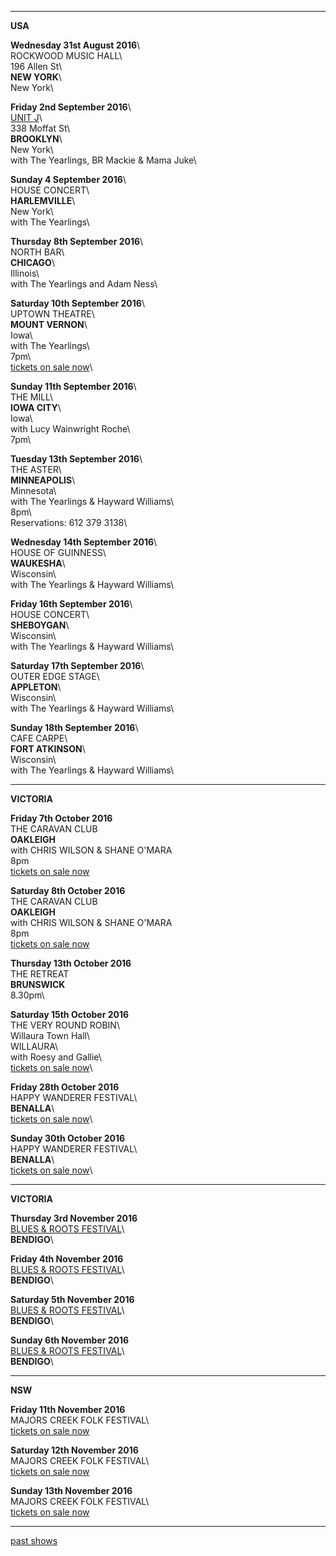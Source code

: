 * * * * *  

**USA**   

**Wednesday 31st August 2016**\    
ROCKWOOD MUSIC HALL\    
196 Allen St\    
**NEW YORK**\        
New York\      

**Friday 2nd September 2016**\     
[UNIT J](https://www.facebook.com/events/1158632504176036/)\      
338 Moffat St\    
**BROOKLYN**\     
New York\    
with The Yearlings, BR Mackie & Mama Juke\      
  
**Sunday 4 September 2016**\    
HOUSE CONCERT\     
**HARLEMVILLE**\    
New York\      
with The Yearlings\  

**Thursday 8th September 2016**\    
NORTH BAR\     
**CHICAGO**\    
Illinois\      
with The Yearlings and Adam Ness\      

**Saturday 10th September 2016**\    
UPTOWN THEATRE\    
**MOUNT VERNON**\    
Iowa\      
with The Yearlings\    
7pm\   
[tickets on sale now](http://luciethorneyearlings.bpt.me)\        

**Sunday 11th September 2016**\   
THE MILL\    
**IOWA CITY**\    
Iowa\      
with Lucy Wainwright Roche\   
7pm\  

**Tuesday 13th September 2016**\    
THE ASTER\    
**MINNEAPOLIS**\    
Minnesota\    
with The Yearlings & Hayward Williams\    
8pm\    
Reservations: 612 379 3138\  

**Wednesday 14th September 2016**\    
HOUSE OF GUINNESS\     
**WAUKESHA**\    
Wisconsin\     
with The Yearlings & Hayward Williams\    

**Friday 16th September 2016**\    
HOUSE CONCERT\    
**SHEBOYGAN**\    
Wisconsin\    
with The Yearlings & Hayward Williams\     

**Saturday 17th September 2016**\    
OUTER EDGE STAGE\    
**APPLETON**\    
Wisconsin\    
with The Yearlings & Hayward Williams\      
 
**Sunday 18th September 2016**\    
CAFE CARPE\       
**FORT ATKINSON**\    
Wisconsin\      
with The Yearlings & Hayward Williams\        

* * * * *

**VICTORIA**  

**Friday 7th October 2016**\
THE CARAVAN CLUB\
**OAKLEIGH**\
with CHRIS WILSON & SHANE O'MARA\
8pm\
[tickets on sale now](http://www.caravanmusic.com.au/gigs/chris-wilson-shane-omara-4/)

**Saturday 8th October 2016**\
THE CARAVAN CLUB\
**OAKLEIGH**\
with CHRIS WILSON & SHANE O'MARA\
8pm\
[tickets on sale now](http://www.caravanmusic.com.au/gigs/chris-wilson-shane-omara-4/)  

**Thursday 13th October 2016**\
THE RETREAT\
**BRUNSWICK**\
8.30pm\  

**Saturday 15th October 2016**\
THE VERY ROUND ROBIN\    
Willaura Town Hall\    
WILLAURA\         
with Roesy and Gallie\    
[tickets on sale now](https://www.trybooking.com/Booking/BookingEventSummary.aspx?eid=225375)\  

**Friday 28th October 2016**\
HAPPY WANDERER FESTIVAL\    
**BENALLA**\    
[tickets on sale now](http://www.happywandererfestival.com/tickets-1/)\  

**Sunday 30th October 2016**\
HAPPY WANDERER FESTIVAL\    
**BENALLA**\    
[tickets on sale now](http://www.happywandererfestival.com/tickets-1/)\    

* * * * *

**VICTORIA**   

**Thursday 3rd November 2016**\
[BLUES & ROOTS FESTIVAL](http://www.bendigobluesandroots.com.au)\  
**BENDIGO**\  

**Friday 4th November 2016**\
[BLUES & ROOTS FESTIVAL](http://www.bendigobluesandroots.com.au)\  
**BENDIGO**\  

**Saturday 5th November 2016**\
[BLUES & ROOTS FESTIVAL](http://www.bendigobluesandroots.com.au)\  
**BENDIGO**\  

**Sunday 6th November 2016**\
[BLUES & ROOTS FESTIVAL](http://www.bendigobluesandroots.com.au)\  
**BENDIGO**\  

* * * * *

**NSW**  

**Friday 11th November 2016**\
MAJORS CREEK FOLK FESTIVAL\      
[tickets on sale now](http://majorscreekfestival.org/performers/)  

**Saturday 12th November 2016**\
MAJORS CREEK FOLK FESTIVAL\      
[tickets on sale now](http://majorscreekfestival.org/performers/)  

**Sunday 13th November 2016**\
MAJORS CREEK FOLK FESTIVAL\      
[tickets on sale now](http://majorscreekfestival.org/performers/)  
   
* * * * *


[past shows](?p=shows/archive/)